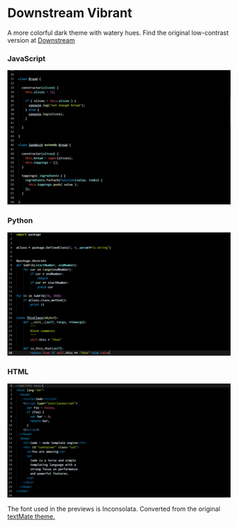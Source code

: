 # Downstream Vibrant

A more colorful dark theme with watery hues. Find the original low-contrast version at [Downstream](https://atom.io/themes/downstream-syntax)

### JavaScript
![A screenshot of your theme](https://raw.githubusercontent.com/protoclex/image-storage/master/Vibrant-js.PNG)

### Python
![A screenshot of your theme](https://raw.githubusercontent.com/protoclex/image-storage/master/Vibrant-py.PNG)

### HTML
![A screenshot of your theme](https://raw.githubusercontent.com/protoclex/image-storage/master/Vibrant-html.PNG)

The font used in the previews is Inconsolata. Converted from the original [textMate theme.](http://tmtheme-editor.herokuapp.com/#!/editor/theme/Upstream%20Vibrant)
